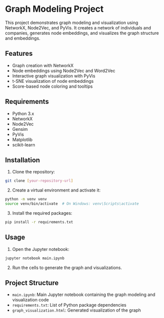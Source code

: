 # Graph Modeling Project

This project demonstrates graph modeling and visualization using NetworkX, Node2Vec, and PyVis. It creates a network of individuals and companies, generates node embeddings, and visualizes the graph structure and embeddings.

## Features

- Graph creation with NetworkX
- Node embeddings using Node2Vec and Word2Vec
- Interactive graph visualization with PyVis
- t-SNE visualization of node embeddings
- Score-based node coloring and tooltips

## Requirements

- Python 3.x
- NetworkX
- Node2Vec
- Gensim
- PyVis
- Matplotlib
- scikit-learn

## Installation

1. Clone the repository:
```bash
git clone [your-repository-url]
```

2. Create a virtual environment and activate it:
```bash
python -m venv venv
source venv/bin/activate  # On Windows: venv\Scripts\activate
```

3. Install the required packages:
```bash
pip install -r requirements.txt
```

## Usage

1. Open the Jupyter notebook:
```bash
jupyter notebook main.ipynb
```

2. Run the cells to generate the graph and visualizations.

## Project Structure

- `main.ipynb`: Main Jupyter notebook containing the graph modeling and visualization code
- `requirements.txt`: List of Python package dependencies
- `graph_visualization.html`: Generated visualization of the graph 